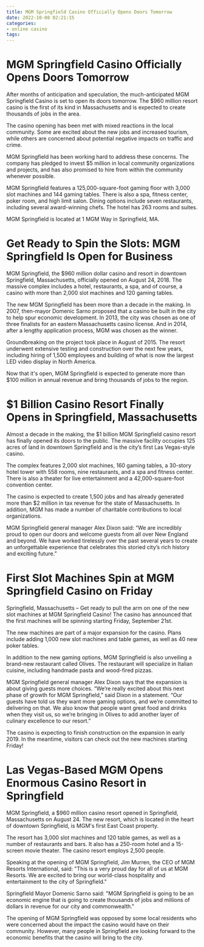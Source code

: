 ```yaml
---
title: MGM Springfield Casino Officially Opens Doors Tomorrow
date: 2022-10-08 02:21:15
categories:
- online casino
tags:
---
```



#  MGM Springfield Casino Officially Opens Doors Tomorrow

After months of anticipation and speculation, the much-anticipated MGM Springfield Casino is set to open its doors tomorrow. The $960 million resort casino is the first of its kind in Massachusetts and is expected to create thousands of jobs in the area.

The casino opening has been met with mixed reactions in the local community. Some are excited about the new jobs and increased tourism, while others are concerned about potential negative impacts on traffic and crime.

MGM Springfield has been working hard to address these concerns. The company has pledged to invest $5 million in local community organizations and projects, and has also promised to hire from within the community whenever possible.

MGM Springfield features a 125,000-square-foot gaming floor with 3,000 slot machines and 144 gaming tables. There is also a spa, fitness center, poker room, and high limit salon. Dining options include seven restaurants, including several award-winning chefs. The hotel has 263 rooms and suites.

MGM Springfield is located at 1 MGM Way in Springfield, MA.

#  Get Ready to Spin the Slots: MGM Springfield Is Open for Business

MGM Springfield, the $960 million dollar casino and resort in downtown Springfield, Massachusetts, officially opened on August 24, 2018. The massive complex includes a hotel, restaurants, a spa, and of course, a casino with more than 2,000 slot machines and 120 gaming tables.

The new MGM Springfield has been more than a decade in the making. In 2007, then-mayor Domenic Sarno proposed that a casino be built in the city to help spur economic development. In 2013, the city was chosen as one of three finalists for an eastern Massachusetts casino license. And in 2014, after a lengthy application process, MGM was chosen as the winner.

Groundbreaking on the project took place in August of 2015. The resort underwent extensive testing and construction over the next few years, including hiring of 1,500 employees and building of what is now the largest LED video display in North America.

Now that it's open, MGM Springfield is expected to generate more than $100 million in annual revenue and bring thousands of jobs to the region.

#  $1 Billion Casino Resort Finally Opens in Springfield, Massachusetts

Almost a decade in the making, the $1 billion MGM Springfield casino resort has finally opened its doors to the public. The massive facility occupies 125 acres of land in downtown Springfield and is the city’s first Las Vegas-style casino.

The complex features 2,000 slot machines, 160 gaming tables, a 30-story hotel tower with 558 rooms, nine restaurants, and a spa and fitness center. There is also a theater for live entertainment and a 42,000-square-foot convention center.

The casino is expected to create 1,500 jobs and has already generated more than $2 million in tax revenue for the state of Massachusetts. In addition, MGM has made a number of charitable contributions to local organizations.

MGM Springfield general manager Alex Dixon said: “We are incredibly proud to open our doors and welcome guests from all over New England and beyond. We have worked tirelessly over the past several years to create an unforgettable experience that celebrates this storied city’s rich history and exciting future.”

#  First Slot Machines Spin at MGM Springfield Casino on Friday

Springfield, Massachusetts – Get ready to pull the arm on one of the new slot machines at MGM Springfield Casino! The casino has announced that the first machines will be spinning starting Friday, September 21st.

The new machines are part of a major expansion for the casino. Plans include adding 1,000 new slot machines and table games, as well as 40 new poker tables.

In addition to the new gaming options, MGM Springfield is also unveiling a brand-new restaurant called Olives. The restaurant will specialize in Italian cuisine, including handmade pasta and wood-fired pizzas.

MGM Springfield general manager Alex Dixon says that the expansion is about giving guests more choices. “We’re really excited about this next phase of growth for MGM Springfield,” said Dixon in a statement. “Our guests have told us they want more gaming options, and we’re committed to delivering on that. We also know that people want great food and drinks when they visit us, so we’re bringing in Olives to add another layer of culinary excellence to our resort.”

The casino is expecting to finish construction on the expansion in early 2019. In the meantime, visitors can check out the new machines starting Friday!

#  Las Vegas-Based MGM Opens Enormous Casino Resort in Springfield

MGM Springfield, a $960 million casino resort opened in Springfield, Massachusetts on August 24. The new resort, which is located in the heart of downtown Springfield, is MGM's first East Coast property.

The resort has 3,000 slot machines and 120 table games, as well as a number of restaurants and bars. It also has a 250-room hotel and a 15-screen movie theater. The casino resort employs 2,500 people.

Speaking at the opening of MGM Springfield, Jim Murren, the CEO of MGM Resorts International, said: "This is a very proud day for all of us at MGM Resorts. We are excited to bring our world-class hospitality and entertainment to the city of Springfield."

Springfield Mayor Domenic Sarno said: "MGM Springfield is going to be an economic engine that is going to create thousands of jobs and millions of dollars in revenue for our city and commonwealth."

The opening of MGM Springfield was opposed by some local residents who were concerned about the impact the casino would have on their community. However, many people in Springfield are looking forward to the economic benefits that the casino will bring to the city.